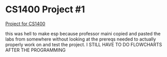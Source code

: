 # CS1400 Project #1
[Project for CS1400](https://github.com/PlainOlSoapBar/CS1400Project1/files/14752103/Project.Description.pdf)

this was hell to make esp because professor maini copied and pasted the labs from somewhere without looking at the prereqs needed to actually properly work on and test the project.
I STILL HAVE TO DO FLOWCHARTS AFTER THE PROGRAMMING
